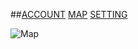 ##[ACCOUNT](https://www.google.com/)  [MAP](https://www.google.com/) [SETTING](https://www.google.com/)
 
 ![Map](https://live.staticflickr.com/31/40919010_157eb18de1_b.jpg)


